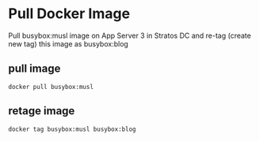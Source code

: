 # Pull Docker Image
Pull busybox:musl image on App Server 3 in Stratos DC and re-tag (create new tag) this image as busybox:blog
## pull image
`docker pull busybox:musl`
## retage image
`docker tag busybox:musl busybox:blog`